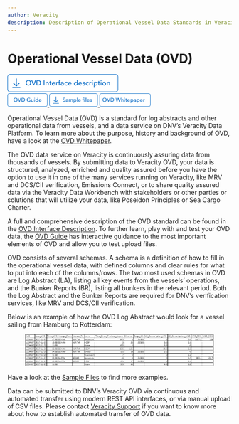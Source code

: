 ```yaml
---
author: Veracity
description: Description of Operational Vessel Data Standards in Veracity
---
```


# Operational Vessel Data (OVD)

 <a href="https://veracitycdnprod.blob.core.windows.net/developer/veracitystatic/ovd/OVD%203.8.1%20interface%20description%20.xlsx" download>
    <img src="assets/Btn-InterfaceDescription.png" alt="Interface Description" height="40">
  </a>

  <br>

  <a href="https://ovdguide.veracityapp.com" target="_blank">
    <img src="assets/Btn-OVDGuide.png" alt="OVD Guide" height="30">
  </a>

  <a href="https://veracitycdnprod.blob.core.windows.net/developer/veracitystatic/ovd/OVDsamplefiles.zip" target="_blank">
    <img src="assets/Btn-Samples.png" alt="Samples" height="30">
  </a>

  <a href="https://www.veracity.com/ovd-whitepaper" target="_blank">
    <img src="assets/Btn-OVDWhitepaper.png" alt="OVD Whitepaper" height="30">
  </a>

<br>

Operational Vessel Data (OVD) is a standard for log abstracts and other operational data from vessels, and a data service on DNV’s Veracity Data Platform. To learn more about the purpose, history and background of OVD, have a look at the <a href="https://www.veracity.com/ovd-whitepaper" target="_blank">OVD Whitepaper</a>.

The OVD data service on Veracity is continuously assuring data from thousands of vessels. By submitting data to Veracity OVD, your data is structured, analyzed, enriched and quality assured before you have the option to use it in one of the many services running on Veracity, like MRV and DCS/CII verification, Emissions Connect, or to share quality assured data via the Veracity Data Workbench with stakeholders or other parties or solutions that will utilize your data, like Poseidon Principles or Sea Cargo Charter. 

A full and comprehensive description of the OVD standard can be found in the [OVD Interface Description](https://veracitycdnprod.blob.core.windows.net/developer/veracitystatic/ovd/OVD%203.8.1%20interface%20description%20.xlsx). To further learn, play with and test your OVD data, the [OVD Guide](https://ovdguide.veracityapp.com) has interactive guidance to the most important elements of OVD and allow you to test upload files. 

OVD consists of several schemas. A schema is a definition of how to fill in the operational vessel data, with defined columns and clear rules for what to put into each of the columns/rows. The two most used schemas in OVD are Log Abstract (LA), listing all key events from the vessels’ operations, and the Bunker Reports (BR), listing all bunkers in the relevant period. Both the Log Abstract and the Bunker Reports are required for DNV’s verification services, like MRV and DCS/CII verification. 

Below is an example of how the OVD Log Abstract would look for a vessel sailing from Hamburg to Rotterdam: 

<figure>
    <img src="assets/data-table.png"/>
</figure>

Have a look at the [Sample Files](https://veracitycdnprod.blob.core.windows.net/developer/veracitystatic/ovd/OVDsamplefiles.zip) to find more examples.  

Data can be submitted to DNV’s Veracity OVD via continuous and automated transfer using modern REST API interfaces, or via manual upload of CSV files. Please contact [Veracity Support](mailto:support@veracity.com) if you want to know more about how to establish automated transfer of OVD data.